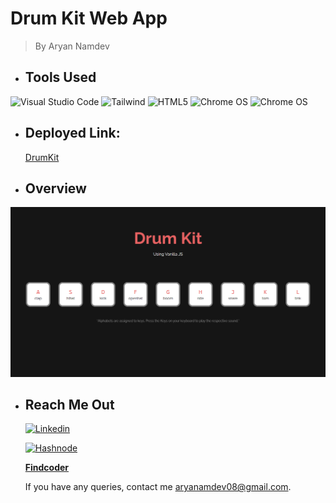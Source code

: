# Drum Kit Web App
> By Aryan Namdev

 * ## Tools Used


![Visual Studio Code](https://img.shields.io/badge/Visual%20Studio%20Code-0078d7.svg?style=for-the-badge&logo=visual-studio-code&logoColor=white)
![Tailwind](https://img.shields.io/badge/JavaScript-323330?style=for-the-badge&logo=javascript&logoColor=F7DF1E
)
![HTML5](https://img.shields.io/badge/html5-%23E34F26.svg?style=for-the-badge&logo=html5&logoColor=white)
![Chrome OS](https://img.shields.io/badge/chrome%20os-3d89fc?style=for-the-badge&logo=google%20chrome&logoColor=white)
![Chrome OS](https://img.shields.io/badge/CSS3-1572B6?style=for-the-badge&logo=css3&logoColor=white)

* ## Deployed Link:
    [DrumKit](https://drumkitwithjs.vercel.app/)


 * ## Overview

![alt text](./JS%20Drum%20Kit.png)


* ## Reach Me Out
    [![Linkedin](https://img.shields.io/badge/LinkedIn-0077B5?style=for-the-badge&logo=linkedin&logoColor=white)](https://www.linkedin.com/in/aryan-namdev-3b16151b6/)

    [![Hashnode](https://img.shields.io/badge/Hashnode-2962FF?style=for-the-badge&logo=hashnode&logoColor=white)](https://hashnode.com/@thetangledguy)

    **[Findcoder](https://www.findcoder.io/u/aryannamdev)**

    If you have any queries, contact me aryanamdev08@gmail.com.
    


    